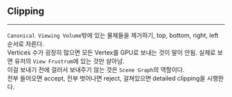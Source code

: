 ## Clipping
- - -
`Canonical Viewing Volume`밖에 있는 물체들을 제거하기, top, bottom, right, left 순서로 자른다.  
Vertices 수가 굉장히 많으면 모든 Vertex를 GPU로 보내는 것이 말이 안됨. 실제로 보면 유저의 `View Frustrum`에 있는 것만 살아남.  
이걸 보내기 전에 걸러서 보내주기 않는 것은 `Scene Graph`의 역할이다.  
전부 들어오면 accept, 전부 벗어나면 reject, 걸쳐있으면 detailed clipping을 시행한다.
